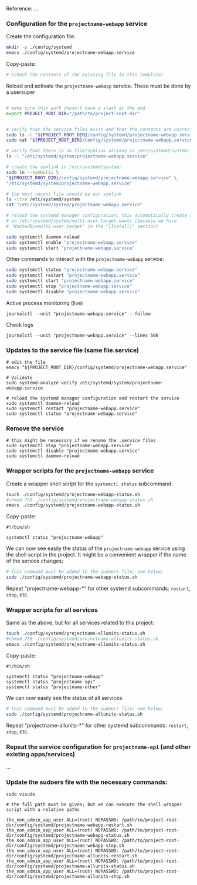 Reference: ...

### Configuration for the `projectname-webapp` service

Create the configuration file:

```bash
mkdir -p ./config/systemd
emacs ./config/systemd/projectname-webapp.service
```

Copy-paste:

```bash
# (check the contents of the existing file in this template)
```

Reload and activate the `projectname-webapp` service. These must be done by a usersuper

```bash

# make sure this path doesn't have a slash at the end
export PROJECT_ROOT_DIR="/path/to/project-root-dir"


# verify that the service files exist and that the contents are correct
sudo ls -l "${PROJECT_ROOT_DIR}/config/systemd/projectname-webapp.service"
sudo cat "${PROJECT_ROOT_DIR}/config/systemd/projectname-webapp.service"

# verify that there is no file/symlink already in /etc/systemd/system;
ls -l "/etc/systemd/system/projectname-webapp.service"

# create the symlink in /etc/systemd/system;
sudo ln --symbolic \
"${PROJECT_ROOT_DIR}/config/systemd/projectname-webapp.service" \
"/etc/systemd/system/projectname-webapp.service"

# the most recent file should be our symlink
ls -ltra /etc/systemd/system
cat "/etc/systemd/system/projectname-webapp.service"

# reload the systemd manager configuration; this automatically create symlinks 
# in /etc/systemd/system/multi-user.target.wants (because we have
# "WantedBy=multi-user.target" in the "[Install]" section)

sudo systemctl daemon-reload
sudo systemctl enable "projectname-webapp.service"
sudo systemctl start "projectname-webapp.service"
```

Other commands to interact with the `projectname-webapp` service:

```bash
sudo systemctl status "projectname-webapp.service"
sudo systemctl restart "projectname-webapp.service"
sudo systemctl start "projectname-webapp.service"
sudo systemctl stop "projectname-webapp.service"
sudo systemctl disable "projectname-webapp.service"
```

Active process monitoring (live)

```shell
journalctl --unit "projectname-webapp.service" --follow
```

Check logs

```shell
journalctl --unit "projectname-webapp.service" --lines 500
```


### Updates to the service file (same file.service)

```shell
# edit the file
emacs "${PROJECT_ROOT_DIR}/config/systemd/projectname-webapp.service"

# Validate
sudo systemd-analyze verify /etc/systemd/system/projectname-webapp.service

# reload the systemd manager configuration and restart the service
sudo systemctl daemon-reload
sudo systemctl restart "projectname-webapp.service"
sudo systemctl status "projectname-webapp.service"
```

### Remove the service

```shell
# this might be necessary if we rename the .service files
sudo systemctl stop "projectname-webapp.service"
sudo systemctl disable "projectname-webapp.service"
sudo systemctl daemon-reload
```


### Wrapper scripts for the `projectname-webapp` service

Create a wrapper shell script for the `systemctl status` subcommand:

```bash
touch ./config/systemd/projectname-webapp-status.sh
#chmod 750 ./config/systemd/projectname-webapp-status.sh
emacs ./config/systemd/projectname-webapp-status.sh
```

Copy-paste:

```shell
#!/bin/sh

systemctl status "projectname-webapp"
```

We can now see easily the status of the `projectname-webapp` service using the shell script in the project. It might be a convenient wrapper if the 
name of the service changes;

```bash
# this command must be added to the sudoers file; see below;
sudo ./config/systemd/projectname-webapp-status.sh
```

Repeat "projectname-webapp-*" for other systemd subcommands: `restart`, `stop`, etc.


### Wrapper scripts for all services

Same as the above, but for all services related to this project:

```bash
touch ./config/systemd/projectname-allunits-status.sh
#chmod 750 ./config/systemd/projectname-allunits-status.sh
emacs ./config/systemd/projectname-allunits-status.sh
```

Copy-paste:

```shell
#!/bin/sh

systemctl status "projectname-webapp"
systemctl status "projectname-api"
systemctl status "projectname-other"
```

We can now easily see the status of all services:

```bash
# this command must be added to the sudoers file; see below;
sudo ./config/systemd/projectname-allunits-status.sh
```

Repeat "projectname-allunits-*" for other systemd subcommands: `restart`, `stop`, etc.

### Repeat the service configuration for `projectname-api` (and other existing apps/services)

...

### Update the sudoers file with the necessary commands:

```shell
sudo visudo
```

```
# the full path must be given; but we can execute the shell wrapper script with a relative paths

the_non_admin_app_user ALL=(root) NOPASSWD: /path/to/project-root-dir/config/systemd/projectname-webapp-restart.sh
the_non_admin_app_user ALL=(root) NOPASSWD: /path/to/project-root-dir/config/systemd/projectname-webapp-status.sh
the_non_admin_app_user ALL=(root) NOPASSWD: /path/to/project-root-dir/config/systemd/projectname-webapp-stop.sh
the_non_admin_app_user ALL=(root) NOPASSWD: /path/to/project-root-dir/config/systemd/projectname-allunits-restart.sh
the_non_admin_app_user ALL=(root) NOPASSWD: /path/to/project-root-dir/config/systemd/projectname-allunits-status.sh
the_non_admin_app_user ALL=(root) NOPASSWD: /path/to/project-root-dir/config/systemd/projectname-allunits-stop.sh
```